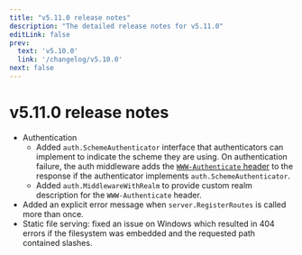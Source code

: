 ```yaml
---
title: "v5.11.0 release notes"
description: "The detailed release notes for v5.11.0"
editLink: false
prev:
  text: 'v5.10.0'
  link: '/changelog/v5.10.0'
next: false
---
```


# v5.11.0 release notes

- Authentication
  - Added `auth.SchemeAuthenticator` interface that authenticators can implement to indicate the scheme they are using. On authentication failure, the auth middleware adds the [`WWW-Authenticate` header](https://developer.mozilla.org/en-US/docs/Web/HTTP/Reference/Headers/WWW-Authenticate) to the response if the authenticator implements `auth.SchemeAuthenticator`.
  - Added `auth.MiddlewareWithRealm` to provide custom realm description for the `WWW-Authenticate` header.
- Added an explicit error message when `server.RegisterRoutes` is called more than once.
- Static file serving: fixed an issue on Windows which resulted in 404 errors if the filesystem was embedded and the requested path contained slashes. 

